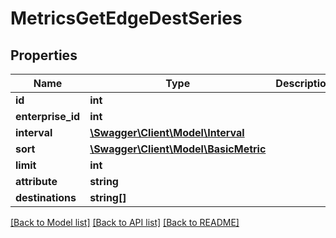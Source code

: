 # MetricsGetEdgeDestSeries

## Properties
Name | Type | Description | Notes
------------ | ------------- | ------------- | -------------
**id** | **int** |  | 
**enterprise_id** | **int** |  | [optional] 
**interval** | [**\Swagger\Client\Model\Interval**](Interval.md) |  | 
**sort** | [**\Swagger\Client\Model\BasicMetric**](BasicMetric.md) |  | [optional] 
**limit** | **int** |  | [optional] 
**attribute** | **string** |  | [optional] 
**destinations** | **string[]** |  | [optional] 

[[Back to Model list]](../README.md#documentation-for-models) [[Back to API list]](../README.md#documentation-for-api-endpoints) [[Back to README]](../README.md)


